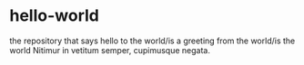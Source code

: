 # hello-world
the repository that says hello to the world/is a greeting from the world/is the world
Nitimur in vetitum semper, cupimusque negata.

